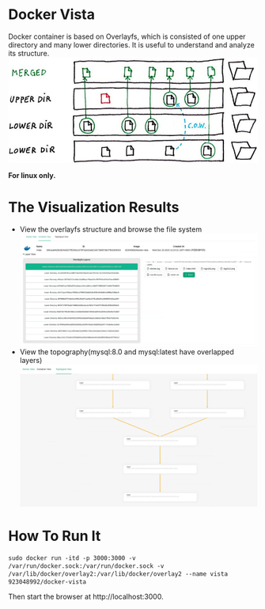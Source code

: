 # Docker Vista

Docker container is based on Overlayfs, which is consisted of one upper directory and many lower directories. It is useful to understand and analyze its structure.
![](overlayfs.png)

**For linux only.**

# The Visualization Results
+ View the overlayfs structure and browse the file system
    ![](visualization1.png)
+ View the topography(mysql:8.0 and mysql:latest have overlapped layers)
    ![](visualization2.png)
# How To Run It

```shell
sudo docker run -itd -p 3000:3000 -v /var/run/docker.sock:/var/run/docker.sock -v /var/lib/docker/overlay2:/var/lib/docker/overlay2 --name vista 923048992/docker-vista
```

Then start the browser at http://localhost:3000.